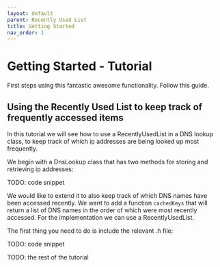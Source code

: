 ```yaml
---
layout: default
parent: Recently Used List
title: Getting Started
nav_order: 1
---
```

# Getting Started - Tutorial

First steps using this fantastic awesome functionality. Follow this guide.

## Using the Recently Used List to keep track of frequently accessed items

In this tutorial we will see how to use a RecentlyUsedList in a DNS lookup class, to keep track of which ip addresses 
are being looked up most frequently.

We begin with a DnsLookup class that has two methods for storing and retrieving ip addresses:

TODO: code snippet

We would like to extend it to also keep track of which DNS names have been accessed recently. We want to add a function `cachedKeys` that will return a list of DNS names in the order of which 
were most recently accessed. For the implementation we can use a RecentlyUsedList.

The first thing you need to do is include the relevant .h file:

TODO: code snippet 

TODO: the rest of the tutorial


